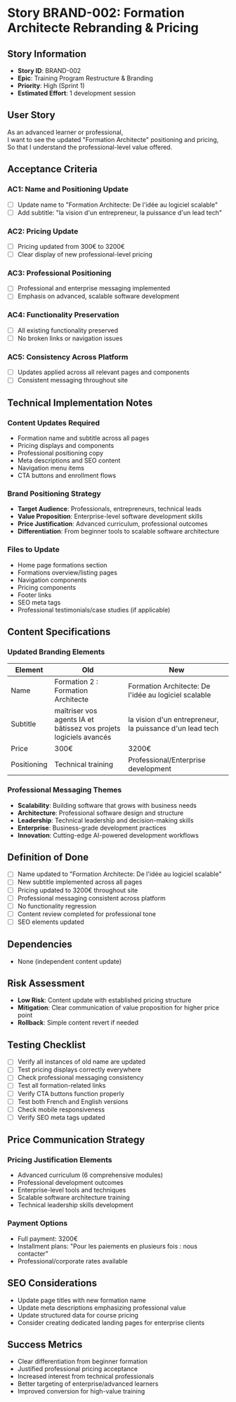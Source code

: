 # Story BRAND-002: Formation Architecte Rebranding & Pricing

## Story Information
- **Story ID**: BRAND-002
- **Epic**: Training Program Restructure & Branding
- **Priority**: High (Sprint 1)
- **Estimated Effort**: 1 development session

## User Story
As an advanced learner or professional,  
I want to see the updated "Formation Architecte" positioning and pricing,  
So that I understand the professional-level value offered.

## Acceptance Criteria

### AC1: Name and Positioning Update
- [ ] Update name to "Formation Architecte: De l'idée au logiciel scalable"
- [ ] Add subtitle: "la vision d'un entrepreneur, la puissance d'un lead tech"

### AC2: Pricing Update
- [ ] Pricing updated from 300€ to 3200€
- [ ] Clear display of new professional-level pricing

### AC3: Professional Positioning
- [ ] Professional and enterprise messaging implemented
- [ ] Emphasis on advanced, scalable software development

### AC4: Functionality Preservation
- [ ] All existing functionality preserved
- [ ] No broken links or navigation issues

### AC5: Consistency Across Platform
- [ ] Updates applied across all relevant pages and components
- [ ] Consistent messaging throughout site

## Technical Implementation Notes

### Content Updates Required
- Formation name and subtitle across all pages
- Pricing displays and components
- Professional positioning copy
- Meta descriptions and SEO content
- Navigation menu items
- CTA buttons and enrollment flows

### Brand Positioning Strategy
- **Target Audience**: Professionals, entrepreneurs, technical leads
- **Value Proposition**: Enterprise-level software development skills
- **Price Justification**: Advanced curriculum, professional outcomes
- **Differentiation**: From beginner tools to scalable software architecture

### Files to Update
- Home page formations section
- Formations overview/listing pages
- Navigation components
- Pricing components
- Footer links
- SEO meta tags
- Professional testimonials/case studies (if applicable)

## Content Specifications

### Updated Branding Elements
| Element | Old | New |
|---------|-----|-----|
| Name | Formation 2 : Formation Architecte | Formation Architecte: De l'idée au logiciel scalable |
| Subtitle | maîtriser vos agents IA et bâtissez vos projets logiciels avancés | la vision d'un entrepreneur, la puissance d'un lead tech |
| Price | 300€ | 3200€ |
| Positioning | Technical training | Professional/Enterprise development |

### Professional Messaging Themes
- **Scalability**: Building software that grows with business needs
- **Architecture**: Professional software design and structure
- **Leadership**: Technical leadership and decision-making skills
- **Enterprise**: Business-grade development practices
- **Innovation**: Cutting-edge AI-powered development workflows

## Definition of Done
- [ ] Name updated to "Formation Architecte: De l'idée au logiciel scalable"
- [ ] New subtitle implemented across all pages
- [ ] Pricing updated to 3200€ throughout site
- [ ] Professional messaging consistent across platform
- [ ] No functionality regression
- [ ] Content review completed for professional tone
- [ ] SEO elements updated

## Dependencies
- None (independent content update)

## Risk Assessment
- **Low Risk**: Content update with established pricing structure
- **Mitigation**: Clear communication of value proposition for higher price point
- **Rollback**: Simple content revert if needed

## Testing Checklist
- [ ] Verify all instances of old name are updated
- [ ] Test pricing displays correctly everywhere
- [ ] Check professional messaging consistency
- [ ] Test all formation-related links
- [ ] Verify CTA buttons function properly
- [ ] Test both French and English versions
- [ ] Check mobile responsiveness
- [ ] Verify SEO meta tags updated

## Price Communication Strategy

### Pricing Justification Elements
- Advanced curriculum (6 comprehensive modules)
- Professional development outcomes
- Enterprise-level tools and techniques
- Scalable software architecture training
- Technical leadership skills development

### Payment Options
- Full payment: 3200€
- Installment plans: "Pour les paiements en plusieurs fois : nous contacter"
- Professional/corporate rates available

## SEO Considerations
- Update page titles with new formation name
- Update meta descriptions emphasizing professional value
- Update structured data for course pricing
- Consider creating dedicated landing pages for enterprise clients

## Success Metrics
- Clear differentiation from beginner formation
- Justified professional pricing acceptance
- Increased interest from technical professionals
- Better targeting of enterprise/advanced learners
- Improved conversion for high-value training